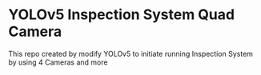 # YOLOv5 Inspection System Quad Camera
 This repo created by modify YOLOv5 to initiate running Inspection System by using 4 Cameras and more
